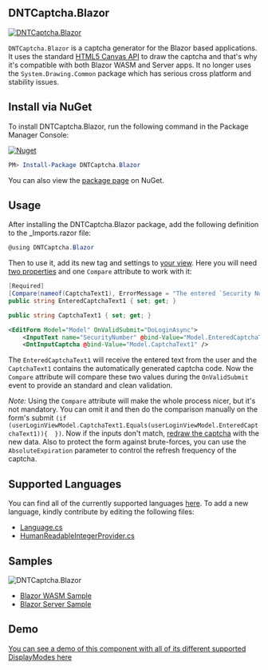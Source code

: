 ﻿## DNTCaptcha.Blazor

[![DNTCaptcha.Blazor](https://github.com/VahidN/DNTCaptcha.Blazor/workflows/.NET%20Core%20Build/badge.svg)](https://github.com/VahidN/DNTCaptcha.Blazor)

`DNTCaptcha.Blazor` is a captcha generator for the Blazor based applications. It uses the standard [HTML5 Canvas API](https://developer.mozilla.org/en-US/docs/Web/API/Canvas_API) to draw the captcha and that's why it's compatible with both Blazor WASM and Server apps. It no longer uses the `System.Drawing.Common` package which has serious cross platform and stability issues.

## Install via NuGet

To install DNTCaptcha.Blazor, run the following command in the Package Manager Console:

[![Nuget](https://img.shields.io/nuget/v/DNTCaptcha.Blazor)](http://www.nuget.org/packages/DNTCaptcha.Blazor/)

```powershell
PM> Install-Package DNTCaptcha.Blazor
```

You can also view the [package page](http://www.nuget.org/packages/DNTCaptcha.Blazor/) on NuGet.

## Usage

After installing the DNTCaptcha.Blazor package, add the following definition to the \_Imports.razor file:

```csharp
@using DNTCaptcha.Blazor
```

Then to use it, add its new tag and settings to [your view](https://github.com/VahidN/DNTCaptcha.Blazor/tree/main/src/DNTCaptcha.Blazor.WasmSample/Client/Pages/Components/Login.razor).
Here you will need [two properties](https://github.com/VahidN/DNTCaptcha.Blazor/tree/main/src/DNTCaptcha.Blazor.WasmSample/Shared/ViewModels/LoginViewModel.cs) and one `Compare` attribute to work with it:

```csharp
[Required]
[Compare(nameof(CaptchaText1), ErrorMessage = "The entered `Security Number` is not correct.")]
public string EnteredCaptchaText1 { set; get; }

public string CaptchaText1 { set; get; }
```

```xml
<EditForm Model="Model" OnValidSubmit="DoLoginAsync">
    <InputText name="SecurityNumber" @bind-Value="Model.EnteredCaptchaText1" />
    <DntInputCaptcha @bind-Value="Model.CaptchaText1" />
```

The `EnteredCaptchaText1` will receive the entered text from the user and the `CaptchaText1` contains the automatically generated captcha code.
Now the `Compare` attribute will compare these two values during the `OnValidSubmit` event to provide an standard and clean validation.

*Note:* Using the `Compare` attribute will make the whole process nicer, but it's not mandatory. You can omit it and then do the comparison manually on the form's submit `(if (userLoginViewModel.CaptchaText1.Equals(userLoginViewModel.EnteredCaptchaText1)){  })`. Now if the inputs don't match, [redraw the captcha](https://github.com/VahidN/DNTCaptcha.Blazor/blob/main/src/DNTCaptcha.Blazor.WasmSample/Client/Pages/Components/Login.razor.cs#L20) with the new data. Also to protect the form against brute-forces, you can use the `AbsoluteExpiration` parameter to control the refresh frequency of the captcha.

## Supported Languages

You can find all of the currently supported languages [here](https://github.com/VahidN/DNTCaptcha.Blazor/tree/main/src/DNTCaptcha.Blazor/Contracts/NumberToWordLanguage.cs).
To add a new language, kindly contribute by editing the following files:

- [Language.cs](https://github.com/VahidN/DNTCaptcha.Blazor/tree/main/src/DNTCaptcha.Blazor/Contracts/NumberToWordLanguage.cs)
- [HumanReadableIntegerProvider.cs](https://github.com/VahidN/DNTCaptcha.Blazor/tree/main/src/DNTCaptcha.Blazor/Providers/HumanReadableIntegerProvider.cs)

## Samples

![DNTCaptcha.Blazor](https://raw.githubusercontent.com/VahidN/DNTCaptcha.Blazor/main/src/DNTCaptcha.Blazor.WasmSample/DntInputCaptcha.png)

- [Blazor WASM Sample](https://github.com/VahidN/DNTCaptcha.Blazor/tree/main/src/DNTCaptcha.Blazor.WasmSample/)
- [Blazor Server Sample](https://github.com/VahidN/DNTCaptcha.Blazor/tree/main/src/DNTCaptcha.Blazor.ServerSample/)

## Demo

[You can see a demo of this component with all of its different supported DisplayModes here](https://vahidn.github.io/DNTCaptcha.Blazor)
